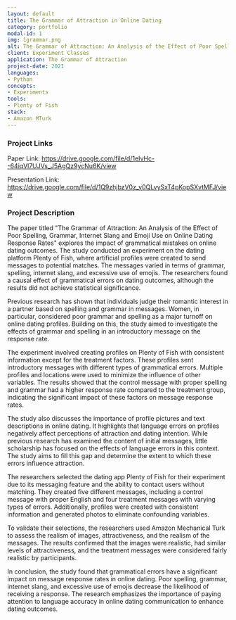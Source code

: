 ```yaml
---
layout: default
title: The Grammar of Attraction in Online Dating
category: portfolio
modal-id: 1
img: 1grammar.png
alt: The Grammar of Attraction: An Analysis of the Effect of Poor Spelling, Grammar, Internet Slang and Emoji Use on Online Dating Response Rates
client: Experiment Classes
application: The Grammar of Attraction
project-date: 2021
languages:
- Python
concepts:
- Experiments
tools:
- Plenty of Fish
stack:
- Amazon MTurk
---
```

### Project Links

Paper Link: https://drive.google.com/file/d/1eIvHc--64iqVl7UJVs_J5AgQz9ycNu6K/view

Presentation Link: https://drive.google.com/file/d/1Q9zhjbzV0z_v0QLvySxT4pKopSXvtMFJ/view

### Project Description

The paper titled "The Grammar of Attraction: An Analysis of the Effect of Poor Spelling, Grammar, Internet Slang and Emoji Use on Online Dating Response Rates" explores the impact of grammatical mistakes on online dating outcomes. The study conducted an experiment on the dating platform Plenty of Fish, where artificial profiles were created to send messages to potential matches. The messages varied in terms of grammar, spelling, internet slang, and excessive use of emojis. The researchers found a causal effect of grammatical errors on dating outcomes, although the results did not achieve statistical significance.

Previous research has shown that individuals judge their romantic interest in a partner based on spelling and grammar in messages. Women, in particular, considered poor grammar and spelling as a major turnoff on online dating profiles. Building on this, the study aimed to investigate the effects of grammar and spelling in an introductory message on the response rate.

The experiment involved creating profiles on Plenty of Fish with consistent information except for the treatment factors. These profiles sent introductory messages with different types of grammatical errors. Multiple profiles and locations were used to minimize the influence of other variables. The results showed that the control message with proper spelling and grammar had a higher response rate compared to the treatment group, indicating the significant impact of these factors on message response rates.

The study also discusses the importance of profile pictures and text descriptions in online dating. It highlights that language errors on profiles negatively affect perceptions of attraction and dating intention. While previous research has examined the content of initial messages, little scholarship has focused on the effects of language errors in this context. The study aims to fill this gap and determine the extent to which these errors influence attraction.

The researchers selected the dating app Plenty of Fish for their experiment due to its messaging feature and the ability to contact users without matching. They created five different messages, including a control message with proper English and four treatment messages with varying types of errors. Additionally, profiles were created with consistent information and generated photos to eliminate confounding variables.

To validate their selections, the researchers used Amazon Mechanical Turk to assess the realism of images, attractiveness, and the realism of the messages. The results confirmed that the images were realistic, had similar levels of attractiveness, and the treatment messages were considered fairly realistic by participants.

In conclusion, the study found that grammatical errors have a significant impact on message response rates in online dating. Poor spelling, grammar, internet slang, and excessive use of emojis decrease the likelihood of receiving a response. The research emphasizes the importance of paying attention to language accuracy in online dating communication to enhance dating outcomes.

